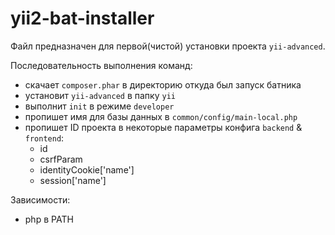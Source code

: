 # yii2-bat-installer

Файл предназначен для первой(чистой) установки проекта `yii-advanced`.

Последовательность выполнения команд: 
 - скачает `composer.phar` в директорию откуда был запуск батника
 - установит `yii-advanced` в папку `yii`
 - выполнит `init` в режиме `developer`
 - пропишет имя для базы данных в `common/config/main-local.php`
 - пропишет ID проекта в некоторые параметры конфига `backend` & `frontend`:
   * id
   * csrfParam
   * identityCookie['name']
   * session['name']

Зависимости:
 * php в PATH
